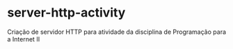 # server-http-activity
Criação de servidor HTTP para atividade da disciplina de Programação para a Internet II 
